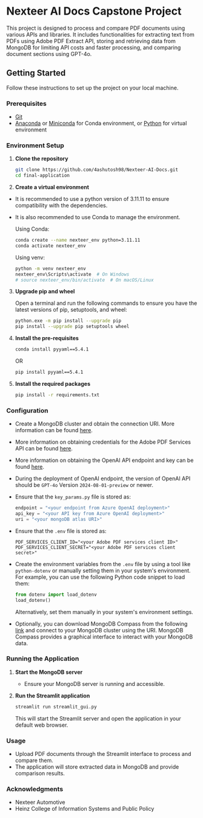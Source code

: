 # Nexteer AI Docs Capstone Project

This project is designed to process and compare PDF documents using various APIs and libraries. It includes functionalities for extracting text from PDFs using Adobe PDF Extract API, storing and retrieving data from MongoDB for limiting API costs and faster processing, and comparing document sections using GPT-4o.

## Getting Started

Follow these instructions to set up the project on your local machine.

### Prerequisites

- [Git](https://git-scm.com/)
- [Anaconda](https://www.anaconda.com/products/distribution) or [Miniconda](https://docs.conda.io/en/latest/miniconda.html) for Conda environment, or [Python](https://www.python.org/downloads/) for virtual environment

### Environment Setup

1. **Clone the repository**

   ```bash
   git clone https://github.com/4ashutosh98/Nexteer-AI-Docs.git
   cd final-application
   ```

2. **Create a virtual environment**

- It is recommended to use a python version of 3.11.11 to ensure compatibility with the dependencies.
- It is also recommended to use Conda to manage the environment.

   Using Conda:
   ```bash
   conda create --name nexteer_env python=3.11.11
   conda activate nexteer_env
   ```

   Using venv:
   ```bash
   python -m venv nexteer_env
   nexteer_env\Scripts\activate  # On Windows
   # source nexteer_env/bin/activate  # On macOS/Linux
   ```

3. **Upgrade pip and wheel**

   Open a terminal and run the following commands to ensure you have the latest versions of pip, setuptools, and wheel:

   ```bash
   python.exe -m pip install --upgrade pip
   pip install --upgrade pip setuptools wheel
   ```

4. **Install the pre-requisites**

   ```bash
   conda install pyyaml==5.4.1
   ```
   OR

   ```bash
   pip install pyyaml==5.4.1
   ```

5. **Install the required packages**

   ```bash
   pip install -r requirements.txt
   ```

### Configuration

- Create a MongoDB cluster and obtain the connection URI. More information can be found [here](https://www.mongodb.com/docs/guides/).
- More information on obtaining credentials for the Adobe PDF Services API can be found [here](https://developer.adobe.com/document-services/docs/overview/pdf-extract-api/gettingstarted/).
- More information on obtaining the OpenAI API endpoint and key can be found [here](https://learn.microsoft.com/en-us/azure/ai-services/openai/how-to/create-resource?pivots=web-portal#deploy-a-model).
- During the deployment of OpenAI endpoint, the version of OpenAI API should be `GPT-4o` Version `2024-08-01-preview` or newer.
- Ensure that the `key_params.py` file is stored as:

  ```python
  endpoint = "<your endpoint from Azure OpenAI deployment>"
  api_key = "<your API key from Azure OpenAI deployment>"
  uri = "<your mongoDB atlas URI>"
  ```

- Ensure that the `.env` file is stored as:

  ```plaintext
  PDF_SERVICES_CLIENT_ID="<your Adobe PDF services client ID>"
  PDF_SERVICES_CLIENT_SECRET="<your Adobe PDF services client secret>"
  ```

- Create the environment variables from the `.env` file by using a tool like `python-dotenv` or manually setting them in your system's environment. For example, you can use the following Python code snippet to load them:

  ```python
  from dotenv import load_dotenv
  load_dotenv()
  ```

  Alternatively, set them manually in your system's environment settings.

- Optionally, you can download MongoDB Compass from the following [link](https://www.mongodb.com/products/tools/compass) and connect to your MongoDB cluster using the URI. MongoDB Compass provides a graphical interface to interact with your MongoDB data.

### Running the Application

1. **Start the MongoDB server**
   - Ensure your MongoDB server is running and accessible.

2. **Run the Streamlit application**

   ```bash
   streamlit run streamlit_gui.py
   ```

   This will start the Streamlit server and open the application in your default web browser.

### Usage

- Upload PDF documents through the Streamlit interface to process and compare them.
- The application will store extracted data in MongoDB and provide comparison results.


### Acknowledgments

- Nexteer Automotive
- Heinz College of Information Systems and Public Policy
